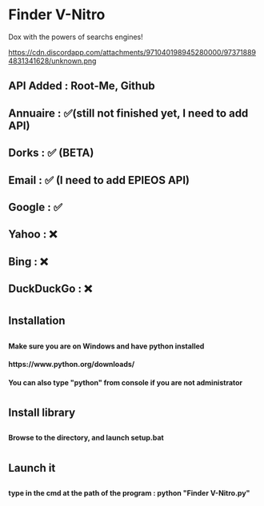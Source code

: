 # Finder V-Nitro
Dox with the powers of searchs engines!



https://cdn.discordapp.com/attachments/971040198945280000/973718894831341628/unknown.png
<h2> API Added : Root-Me, Github <h2>
<h2> Annuaire : ✅(still not finished yet, I need to add API) </h2>
<h2> Dorks : ✅ (BETA)</h2>
<h2> Email : ✅ (I need to add EPIEOS API)</h2>
<h2> Google : ✅ </h2>
<h2> Yahoo : ❌ </h2>
<h2> Bing : ❌ </h2>
<h2> DuckDuckGo : ❌ </h2>

<h1> <h1>
<h2> Installation <h2>
  
<h4> Make sure you are on Windows and have python installed <h4>
  <h4> https://www.python.org/downloads/ <h4>
  <h4> You can also type "python" from console if you are not administrator <h4>
 <h1> <h1>
 <h2> Install library <h2>

 <h4> Browse to the directory, and launch setup.bat <h4>
<h1> <h1>
<h2> Launch it <h2>
  
  <h4> type in the cmd at the path of the program : python "Finder V-Nitro.py"  <h4>
